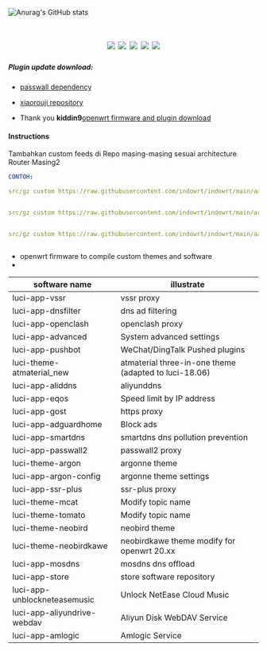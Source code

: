 ![Anurag's GitHub stats](https://github-readme-stats.vercel.app/api?username=kenzok8&show_icons=true&theme=radical)
<div align="center">
<h1 align="center"openwrt-packages</h1>
<img src="https://img.shields.io/github/issues/kenzok8/openwrt-packages?color=green">
<img src="https://img.shields.io/github/stars/kenzok8/openwrt-packages?color=yellow">
<img src="https://img.shields.io/github/forks/kenzok8/openwrt-packages?color=orange">
<img src="https://img.shields.io/github/license/kenzok8/openwrt-packages?color=ff69b4">
<img src="https://img.shields.io/github/languages/code-size/kenzok8/openwrt-packages?color=blueviolet">
</div>







##### Plugin update download:



+ [passwall dependency](https://github.com/kenzok8/small)

+ [xiaorouji repository](https://github.com/xiaorouji/openwrt-passwall)

+ Thank you **kiddin9**[openwrt firmware and plugin download](https://op.dllkids.xyz/op/firmware/)

#### Instructions
Tambahkan custom feeds di Repo masing-masing sesuai architecture Router Masing2
```yaml
CONTOH:

src/gz custom https://raw.githubusercontent.com/indowrt/indowrt/main/aarch64_cortex-a53


src/gz custom https://raw.githubusercontent.com/indowrt/indowrt/main/arm_cortex-a7_neon-vfpv4


src/gz custom https://raw.githubusercontent.com/indowrt/indowrt/main/aarch64_cortex-a72



```

- openwrt firmware to compile custom themes and software
- 
| software name                | illustrate               | 
| -----------------------------|------------------------| 
| luci-app-vssr                | vssr proxy                 | 
| luci-app-dnsfilter           | dns ad filtering            | 
| luci-app-openclash           | openclash proxy            | 
| luci-app-advanced            | System advanced settings               | 
| luci-app-pushbot             | WeChat/DingTalk Pushed plugins    |
| luci-theme-atmaterial_new    | atmaterial three-in-one theme (adapted to luci-18.06) |        
| luci-app-aliddns             | aliyunddns         |
| luci-app-eqos                | Speed ​​limit by IP address       |
| luci-app-gost                | https proxy      |
| luci-app-adguardhome         | Block ads          |  
| luci-app-smartdns            | smartdns dns pollution prevention     |  
| luci-app-passwall2            | passwall2 proxy      |  |
| luci-theme-argon          | argonne theme           |
| luci-app-argon-config      | argonne theme settings            |
| luci-app-ssr-plus            | ssr-plus proxy              |
| luci-theme-mcat              | Modify topic name          |
| luci-theme-tomato            | Modify topic name             |
| luci-theme-neobird           | neobird theme          |
| luci-theme-neobirdkawe           | neobirdkawe theme modify for openwrt 20.xx      |
| luci-app-mosdns              | mosdns dns offload            |
| luci-app-store               | store software repository            |
| luci-app-unblockneteasemusic | Unlock NetEase Cloud Music         | 
| luci-app-aliyundrive-webdav  | Aliyun Disk WebDAV Service            | 
| luci-app-amlogic  | Amlogic Service            | 
